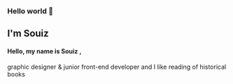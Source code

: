 ### Hello world 👋

## I'm Souiz
 
#### Hello, my name is **Souiz** , 
graphic designer & junior front-end developer and I like reading of historical books
